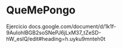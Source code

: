 # QueMePongo
 Ejercicio
 docs.google.com/document/d/1k1f-9AuIohlBGB2soSNePJ6jLxM37_tZeSD-hW_esIQ/edit#heading=h.uyku9mnteh0t
